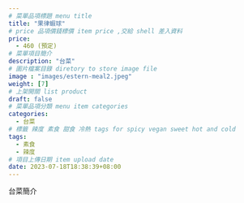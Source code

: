 ```yaml
---
# 菜單品項標題 menu title 
title: "果律蝦球"
# price 品項價錢標價 item price ,交給 shell 差入資料
price: 
  - 460 (預定) 
# 菜單項目簡介 
description: "台菜"
# 圖片檔案目錄 diretory to store image file
image : "images/estern-meal2.jpeg"
weight: [7] 
# 上架開關 list product 
draft: false
# 菜單品項分類 menu item categories 
categories:
  - 台菜
# 標籤 辣度 素食 甜食 冷熱 tags for spicy vegan sweet hot and cold 
tags:
  - 素食
  - 辣度
# 項目上傳日期 item upload date 
date: 2023-07-18T18:38:39+08:00
---
```


台菜簡介
